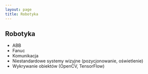 ```yaml
---
layout: page
title: Robotyka
---
```


<div class="col-lg-12 text-center">
	<h2 class="section-heading text-uppercase">Robotyka</h2>
</div>

- ABB
- Fanuc
- Komunikacja
- Niestandardowe systemy wizyjne (pozycjonowanie, oświetlenie)
- Wykrywanie obiektów (OpenCV, TensorFlow)